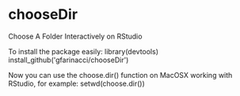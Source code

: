 # chooseDir
Choose A Folder Interactively on RStudio

To install the package easily:
library(devtools)
install_github('gfarinacci/chooseDir')

Now you can use the choose.dir() function on MacOSX working with RStudio, for example:
setwd(choose.dir())
